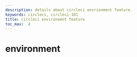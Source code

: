 ```yaml
---
description: details about circleci envrionment feature.
keywords: circleci, circleci-101
title: circleci environemnt feature
toc_max:  4
---
```


# environment



